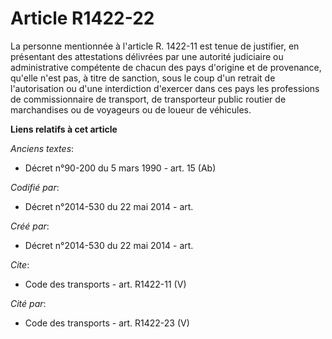 # Article R1422-22

La personne mentionnée à l'article R. 1422-11 est tenue de justifier, en présentant des attestations délivrées par une
autorité judiciaire ou administrative compétente de chacun des pays d'origine et de provenance, qu'elle n'est pas, à titre de
sanction, sous le coup d'un retrait de l'autorisation ou d'une interdiction d'exercer dans ces pays les professions de
commissionnaire de transport, de transporteur public routier de marchandises ou de voyageurs ou de loueur de véhicules.

**Liens relatifs à cet article**

_Anciens textes_:

  - Décret n°90-200 du 5 mars 1990 - art. 15 (Ab)

_Codifié par_:

  - Décret n°2014-530 du 22 mai 2014 - art.

_Créé par_:

  - Décret n°2014-530 du 22 mai 2014 - art.

_Cite_:

  - Code des transports - art. R1422-11 (V)

_Cité par_:

  - Code des transports - art. R1422-23 (V)
